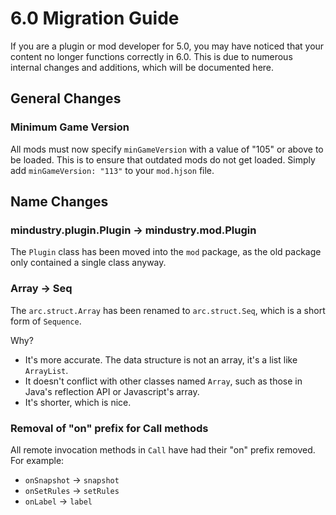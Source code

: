 # 6.0 Migration Guide

If you are a plugin or mod developer for 5.0, you may have noticed that your content no longer functions correctly in 6.0. 
This is due to numerous internal changes and additions, which will be documented here.

## General Changes

### Minimum Game Version

All mods must now specify `minGameVersion` with a value of "105" or above to be loaded. This is to ensure that outdated mods do not get loaded.
Simply add `minGameVersion: "113"` to your `mod.hjson` file.

## Name Changes

### mindustry.plugin.Plugin -> mindustry.mod.Plugin

The `Plugin` class has been moved into the `mod` package, as the old package only contained a single class anyway.

### Array<T> -> Seq<T>

The `arc.struct.Array` has been renamed to `arc.struct.Seq`, which is a short form of `Sequence`.  

Why?
- It's more accurate. The data structure is not an array, it's a list like `ArrayList`.
- It doesn't conflict with other classes named `Array`, such as those in Java's reflection API or Javascript's array.
- It's shorter, which is nice.

### Removal of "on" prefix for Call methods

All remote invocation methods in `Call` have had their "on" prefix removed. For example:
- `onSnapshot` -> `snapshot`
- `onSetRules` -> `setRules`
- `onLabel` -> `label`

